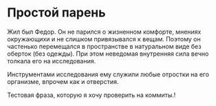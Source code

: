 # Простой парень

Жил был Федор. Он не парился о жизненном комфорте, мнениях окружающихи и не слишком привязывался к вещам. Поэтому он частенько перемещался в пространстве в натуральном виде без оберток (без одежды). При этом неведомая внутренняя сила вечно толкала его на исследования. 

Инструментами исследования ему служили любые отростки на его организме, впрочем как и отверстия. 


Тестовая фраза, которую я хочу проверить на коммиты.!